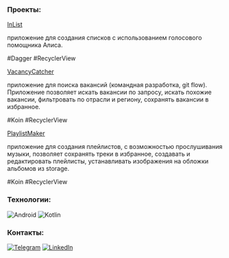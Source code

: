 ### Проекты:

[InList](https://github.com/alira13/in-list) 

приложение для создания списков с использованием голосового помощника Алиса.

 #Dagger  #RecyclerView

[VacancyCatcher](https://github.com/AlexKutsyk/practicum-android-diploma/tree/develop) 

приложение для поиска вакансий (командная разработка, git flow). Приложение позволяет искать вакансии по запросу, искать похожие вакансии, фильтровать по отрасли и региону, сохранять вакансии в избранное.

#Koin  #RecyclerView

[PlaylistMaker](https://github.com/alira13/playlist-maker) 

приложение для создания плейлистов, с возможностью прослушивания музыки, позволяет сохранять треки в избранное, создавать и редактировать плейлисты, устанавливать изображения на обложки альбомов из storage.

#Koin  #RecyclerView

### Технологии:
![Android](https://img.shields.io/badge/-Android-090909?style=for-the-badge&logo=android&logoColor=097CDB)
![Kotlin](https://img.shields.io/badge/-Kotlin-090909?style=for-the-badge&logo=kotlin&logoColor=47C5FB)

### Контакты:
[![Telegram](https://img.shields.io/badge/-Telegram-090909?style=for-the-badge&logo=telegram&logoColor=27A0D9)](https://t.me/KseniaAB)
[![LinkedIn](https://img.shields.io/badge/-LinkedIn-090909?style=for-the-badge&logo=linkedin&logoColor=007BB6)](https://www.linkedin.com/in/ksenia-bezglasnaia)
